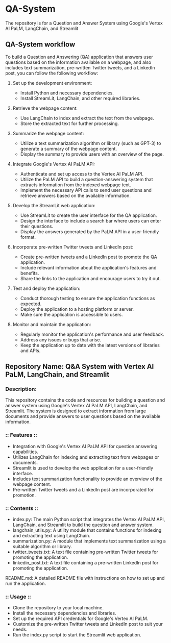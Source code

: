 # QA-System
The repository is for a Question and Answer System using Google's Vertex AI PaLM, LangChain, and Streamlit

## QA-System workflow

To build a Question and Answering (QA) application that answers user questions based on the information available on a webpage, and also includes text summarization, pre-written Twitter tweets, and a LinkedIn post, you can follow the following workflow:

1. Set up the development environment:
   - Install Python and necessary dependencies.
   - Install StreamLit, LangChain, and other required libraries.

2. Retrieve the webpage content:
   - Use LangChain to index and extract the text from the webpage.
   - Store the extracted text for further processing.

3. Summarize the webpage content:
   - Utilize a text summarization algorithm or library (such as GPT-3) to generate a summary of the webpage content.
   - Display the summary to provide users with an overview of the page.

4. Integrate Google's Vertex AI PaLM API:
   - Authenticate and set up access to the Vertex AI PaLM API.
   - Utilize the PaLM API to build a question-answering system that extracts information from the indexed webpage text.
   - Implement the necessary API calls to send user questions and retrieve answers based on the available information.

5. Develop the StreamLit web application:
   - Use StreamLit to create the user interface for the QA application.
   - Design the interface to include a search bar where users can enter their questions.
   - Display the answers generated by the PaLM API in a user-friendly format.

6. Incorporate pre-written Twitter tweets and LinkedIn post:
   - Create pre-written tweets and a LinkedIn post to promote the QA application.
   - Include relevant information about the application's features and benefits.
   - Share the links to the application and encourage users to try it out.

7. Test and deploy the application:
   - Conduct thorough testing to ensure the application functions as expected.
   - Deploy the application to a hosting platform or server.
   - Make sure the application is accessible to users.

8. Monitor and maintain the application:
   - Regularly monitor the application's performance and user feedback.
   - Address any issues or bugs that arise.
   - Keep the application up to date with the latest versions of libraries and APIs.



## Repository Name: Q&A System with Vertex AI PaLM, LangChain, and Streamlit
### Description:
This repository contains the code and resources for building a question and answer system using Google's Vertex AI PaLM API, LangChain, and Streamlit. The system is designed to extract information from large documents and provide answers to user questions based on the available information.
### :: Features ::
* Integration with Google's Vertex AI PaLM API for question answering capabilities.
* Utilizes LangChain for indexing and extracting text from webpages or documents.
* Streamlit is used to develop the web application for a user-friendly interface.
* Includes text summarization functionality to provide an overview of the webpage content.
* Pre-written Twitter tweets and a LinkedIn post are incorporated for promotion.
###  :: Contents ::
* index.py: The main Python script that integrates the Vertex AI PaLM API, LangChain, and Streamlit to build the question and answer system.
* langchain_utils.py: A utility module that contains functions for indexing and extracting text using LangChain.
* summarization.py: A module that implements text summarization using a suitable algorithm or library.
* twitter_tweets.txt: A text file containing pre-written Twitter tweets for promoting the application.
* linkedin_post.txt: A text file containing a pre-written LinkedIn post for promoting the application.

README.md: A detailed README file with instructions on how to set up and run the application.

### :: Usage ::
* Clone the repository to your local machine.
* Install the necessary dependencies and libraries.
* Set up the required API credentials for Google's Vertex AI PaLM.
* Customize the pre-written Twitter tweets and LinkedIn post to suit your needs.
* Run the index.py script to start the Streamlit web application.
